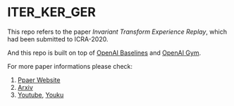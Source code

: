 # ITER_KER_GER
This repo refers to the paper *Invariant Transform Experience Replay*, which had been submitted to ICRA-2020. 

And this repo is built on top of [OpenAI Baselines](https://github.com/openai/baselines/tree/master/baselines) and [OpenAI Gym](https://github.com/openai/gym). 

For more paper informations please check:
1. [Ppaer Website](http://www.juanrojas.net/ker/)
2. [Arxiv](https://arxiv.org/abs/1909.10707#)
3. [Youtube](https://www.youtube.com/watch?v=qM3QEeqHTdk&feature=youtu.be), [Youku](https://v.youku.com/v_show/id_XNDM3NDY0NzM0MA==.html?spm=a2hzp.8244740.0.0)

